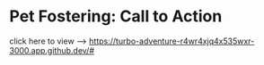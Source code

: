 # Pet Fostering: Call to Action 
click here to view --> https://turbo-adventure-r4wr4xjq4x535wxr-3000.app.github.dev/# 
